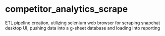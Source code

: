 # competitor_analytics_scrape
ETL pipeline creation, utilizing selenium web browser for scraping snapchat desktop UI, pushing data into a g-sheet database and loading into reporting
